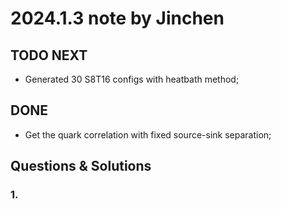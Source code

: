 # 2024.1.3 note by Jinchen

## TODO NEXT

- Generated 30 S8T16 configs with heatbath method;


## DONE

- Get the quark correlation with fixed source-sink separation;

## Questions & Solutions

### 1. 